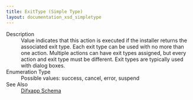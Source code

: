```yaml
---
title: ExitType (Simple Type)
layout: documentation_xsd_simpletype
---
```

<dl>
  <dt>Description</dt>
  <dd>Value indicates that this action is executed if the installer returns the associated exit type. Each exit type can be used with no more than one action.                          Multiple actions can have exit types assigned, but every action and exit type must be different. Exit types are typically used with dialog boxes.</dd>
  <dt>Enumeration Type</dt>
  <dd>Possible values: success, cancel, error, suspend</dd>
  <dt>See Also</dt>
  <dd>
    <a href="../difxapp">Difxapp Schema</a>
  </dd>
</dl>
